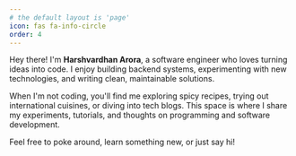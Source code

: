 ```yaml
---
# the default layout is 'page'
icon: fas fa-info-circle
order: 4
---
```


Hey there! I'm **Harshvardhan Arora**, a software engineer who loves turning ideas into code. I enjoy building backend systems, experimenting with new technologies, and writing clean, maintainable solutions.

When I'm not coding, you'll find me exploring spicy recipes, trying out international cuisines, or diving into tech blogs. This space is where I share my experiments, tutorials, and thoughts on programming and software development.

Feel free to poke around, learn something new, or just say hi!